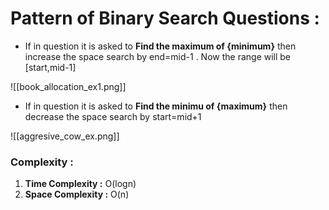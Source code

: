 
# Pattern of Binary Search Questions :

- If in question it is asked to **Find the maximum of {minimum}** then increase the space search by end=mid-1 . Now the range will be [start,mid-1]

![[book_allocation_ex1.png]]

- If in question it is asked to **Find the minimu of {maximum}** then decrease the space search by start=mid+1

![[aggresive_cow_ex.png]]


### Complexity :

1. **Time Complexity :** O(logn)
2. **Space Complexity :** O(n)